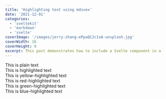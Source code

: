 ```yaml
---
title: 'Highlighting text using mdsvex'
date: '2021-12-01'
categories:
  - 'sveltekit'
  - 'markdown'
  - 'svelte'
coverImage: '/images/jerry-zhang-ePpaQC2c1xA-unsplash.jpg'
coverWidth: 16
coverHeight: 9
excerpt: This post demonstrates how to include a Svelte component in a Markdown post.
---
```


<script>
	import Highlight from '$lib/components/Highlight.svelte';
</script>

This is plain text<br>
<Highlight>This is highlighted text</Highlight><br>
<Highlight color="yellow">This is yellow-highlighted text</Highlight><br>
<Highlight color="red">This is red-highlighted text</Highlight><br>
<Highlight color="green">This is green-highlighted text</Highlight><br>
<Highlight color="blue">This is blue-highlighted text</Highlight><br>
